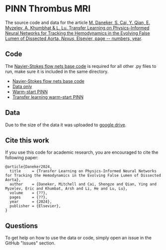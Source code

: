 # PINN Thrombus MRI

The source code and data for the article [M. Daneker, S. Cai, Y. Qian, E. Myzelev, A. Khumbhat & L. Lu. Transfer Learning on Physics-Informed Neural Networks for
Tracking the Hemodynamics in the Evolving False Lumen of Dissected Aorta. *Nexus*, Elsevier, page -- numbers, year](link).

## Code

The [Navier-Stokes flow nets base code](code/NSFnets3D.py) is required for all other .py files to run, make sure it is included in the same directory. 

- [Navier-Stokes flow nets base code](code/NSFnets3D.py)
- [Data only](code/data_only.py)
- [Warm-start PINN](code/WS_PINN.py)
- [Transfer learning warm-start PINN](code/TL_WS_PINN.py)

## Data

Due to the size of the data it was uploaded to [google drive](https://drive.google.com/drive/folders/1uGT7tXtB-7PrW6YyKtV6QQU7L6ZH6H3e?usp=sharing).

## Cite this work

If you use this code for academic research, you are encouraged to cite the following paper:

```
@article{Daneker2024,
  title     = {Transfer Learning on Physics-Informed Neural Networks for Tracking the Hemodynamics in the Evolving False Lumen of Dissected Aorta},
  author    = {Daneker, Mitchell and Cai, Shengze and Qian, Ying and Myzelev, Eric and Khumbat, Arsh and Li, He and Lu, Lu},
  volume    = {??},
  pages     = {??},
  year      = {2024},
  publisher = {Elsevier},
}
```

## Questions

To get help on how to use the data or code, simply open an issue in the GitHub "Issues" section.
